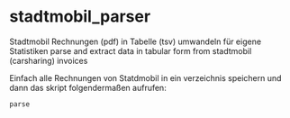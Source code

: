 # stadtmobil_parser
Stadtmobil Rechnungen (pdf) in Tabelle (tsv) umwandeln für eigene Statistiken  parse and extract data in tabular form from stadtmobil (carsharing) invoices 

Einfach alle Rechnungen von Statdmobil in ein verzeichnis speichern und dann das skript folgendermaßen aufrufen:
```
parse
```
